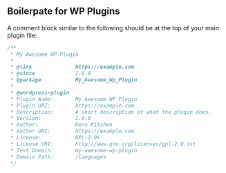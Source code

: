 ## Boilerpate for WP Plugins

A comment block similar to the following should be at the top of your main plugin file:

```php
/**
 * My Awesome WP Plugin
 *
 * @link              https://example.com
 * @since             1.0.0
 * @package           My_Awesome_Wp_Plugin
 *
 * @wordpress-plugin
 * Plugin Name:       My Awesome WP Plugin
 * Plugin URI:        https://example.com
 * Description:       A short description of what the plugin does.
 * Version:           1.0.0
 * Author:            Kenn Kitchen
 * Author URI:        https://example.com
 * License:           GPL-2.0+
 * License URI:       http://www.gnu.org/licenses/gpl-2.0.txt
 * Text Domain:       my-awesome-wp-plugin
 * Domain Path:       /languages
 */
```
